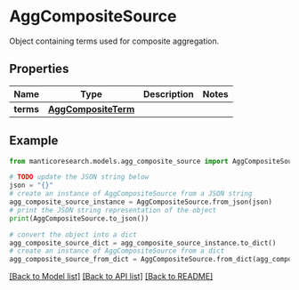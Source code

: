 # AggCompositeSource

Object containing terms used for composite aggregation.

## Properties

Name | Type | Description | Notes
------------ | ------------- | ------------- | -------------
**terms** | [**AggCompositeTerm**](AggCompositeTerm.md) |  | 

## Example

```python
from manticoresearch.models.agg_composite_source import AggCompositeSource

# TODO update the JSON string below
json = "{}"
# create an instance of AggCompositeSource from a JSON string
agg_composite_source_instance = AggCompositeSource.from_json(json)
# print the JSON string representation of the object
print(AggCompositeSource.to_json())

# convert the object into a dict
agg_composite_source_dict = agg_composite_source_instance.to_dict()
# create an instance of AggCompositeSource from a dict
agg_composite_source_from_dict = AggCompositeSource.from_dict(agg_composite_source_dict)
```
[[Back to Model list]](../README.md#documentation-for-models) [[Back to API list]](../README.md#documentation-for-api-endpoints) [[Back to README]](../README.md)



